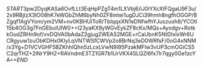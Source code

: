 $START$3pw2DyqKASa6OvfLLt3EqHpPZgT4m1LXVbj6/iJ0iYXcXIFQgaU9F3u/2x9RBjIzX3IO08hK7eWGbZhM6byNh0ZF8mtei1ugDJCi39hmh8ngfhOGGP/BZgqf1AgVYom/ym2VM+nv0KBHUlToR/TblqqxXN1eDNfwfhYJuszuoh8/YCOtl15b4OG3g7FnGEbulUIW0++l23yaKX9yWGvEykZF8cKx/MQs+Ayxdgv+RotkkOudZRHn9of/vvDQVA0bAdaZ2gjug2WEAS2MGE+rCaUbnK5NtDIxlxWr6UCRgyuw1zuObKDHx0KlyLqVNTWSfCWVp2o8BrNq3eD0WRfsF/0oG4xNNM/x3Yg+D1VCVGHF5BZKhhIQhn5zLcxLVwN9I95PzakMFIw3vUP3cmOGiCS5C2qrTHZ+2INrY9H2+RAVndmE3TZ1GR7b1UrVKX4SLQZl6fx7lr7qgy0Ge1zcYA==$END$